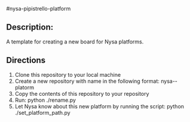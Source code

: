 #nysa-pipistrello-platform

## Description:

A template for creating a new board for Nysa platforms.

## Directions

1. Clone this repository to your local machine
2. Create a new repository with name in the following format: nysa-<name>-platorm
3. Copy the contents of this repository to your repository
4. Run: python ./rename.py
5. Let Nysa know about this new platform by running the script: python ./set_platform_path.py

